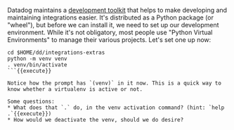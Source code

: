 Datadog maintains a [development toolkit](https://github.com/DataDog/integrations-core/tree/master/datadog_checks_dev) that helps to make developing and maintaining integrations easier. It's distributed as a Python package (or "wheel"), but before we can install it, we need to set up our development environment. While it's not obligatory, most people use "Python Virtual Environments" to manage their various projects. Let's set one up now:
```
cd $HOME/dd/integrations-extras
python -m venv venv
. venv/bin/activate
```{{execute}}

Notice how the prompt has `(venv)` in it now. This is a quick way to know whether a virtualenv is active or not.

Some questions:
* What does that `.` do, in the venv activation command? (hint: `help .`{{execute}})
* How would we deactivate the venv, should we do desire?
